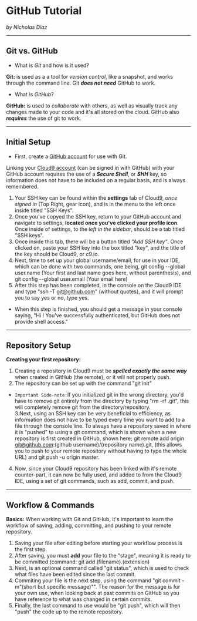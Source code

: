 # GitHub Tutorial

_by Nicholas Diaz_

---
## Git vs. GitHub
* What is _Git_ and how is it used?

**Git:** is used as a a tool for _version control_, like a snapshot, and works through the command line. Git **_does not need_** GitHub to work.

* What is _GitHub_?  

**GitHub:** is used to _collaborate_ with others, as well as visually track any changes made to your code and it's all stored on the cloud. GitHub also **_requires_** the use of git to work.

---
## Initial Setup

* First, create a [GitHub account](https://github.com) for use with Git.  

Linking your [Cloud9 account](https://c9.io) (can be signed in with GitHub) with your GitHub account requires the use of a **_Secure Shell_**, or **_SHH_** key, so information does not have to be included on a regular basis, and is always remembered.

1. Your SSH key can be found within the **settings** tab of Cloud9, _once signed in_ (Top Right, gear icon), and is in the menu to the left once inside titled "SSH Keys".
2. Once you've copyed the SSH key, return to your GitHub account and navigate to settings, **located once you've clicked your profile icon**. Once inside of settings, to the _left in the sidebar_, should be a tab titled "SSH keys".
3. Once inside this tab, there will be a button titled _"Add SSH key"_. Once clicked on, paste your SSH key into the box titled "key", and the title of the key should be Cloud9, or c9.io.
4. Next, time to set up your global username/email, for use in your IDE, which can be done with two commands, one being, git config --global user.name (Your first and last name goes here, without parenthesis), and git config --global user.email (Your email here)
5. After this step has been completed, in the console on the Cloud9 IDE and type "ssh -T git@github.com" (without quotes), and it will prompt you to say yes or no, type yes.
 * When this step is finished, you should get a message in your console saying, "Hi <your username>! You've successfully authenticated, but GitHub does not provide shell access."


---
## Repository Setup
**Creating your first repository:**
 1. Creating a repository in Cloud9 must be **_spelled exactly the same way_** when created in GitHub (the remote), or it will not properly push.  
 2. The repository can be set up with the command "git init"  
   * `Important Side-note:`If you initialized git in the wrong directory, you'd have to remove git entirely from the directory by typing "rm -rf .git", this will completely remove git from the directory/repository.  
 3.Next, using an SSH key can be very beneficial to efficiency, as information does not have to be typed every time you want to add to a file through the console line. To always have a repository saved in where it is "pushed" to using a git command, which is shown when a new repository is first created in GitHub, shown here; git remote add origin git@github.com:(github username)/(repository name).git, (this allows you to push to your remote repository without having to type the whole URL) and git push -u origin master.  
4. Now, since your Cloud9 repository has been linked with it's remote counter-part, it can now be fully used, and added to from the Cloud9 IDE, using a set of git commands, such as add, commit, and push.


---
## Workflow & Commands

**Basics:** When working with Git and GitHub, it's important to learn the workflow of saving, adding, committing, and pushing to your remote repository.  
1. Saving your file after editing before starting your workflow process is the first step.  
2. After saving, you must **add** your file to the "stage", meaning it is ready to be committed (command: git add (filename).(extension)  
3. Next, is an optional command called "git status", which is used to check what files have been edited since the last commit.   
4. Commiting your file is the next step, using the command "git commit -m"(short but specific message)"". The reason for the message is for your own use, when looking back at past commits on GitHub so you have reference to what was changed in certain commits.  
5. Finally, the last command to use would be "git push", which will then "push" the code up to the remote repository.